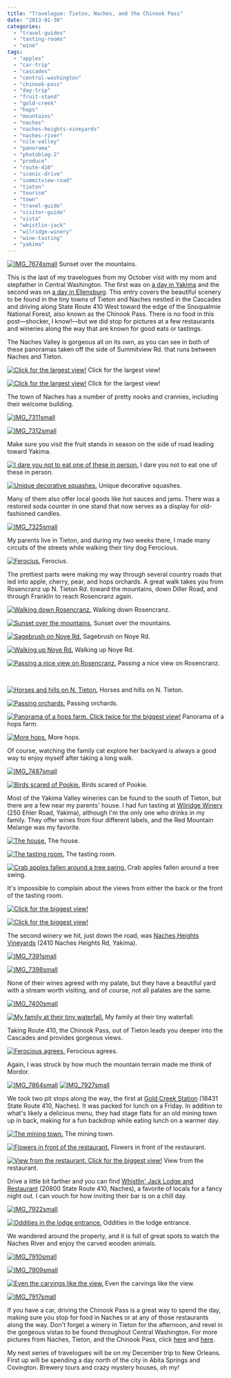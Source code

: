 ```yaml
---
title: "Travelogue: Tieton, Naches, and the Chinook Pass"
date: "2013-01-30"
categories:
  - "travel-guides"
  - "tasting-rooms"
  - "wine"
tags:
  - "apples"
  - "car-trip"
  - "cascades"
  - "central-washington"
  - "chinook-pass"
  - "day-trip"
  - "fruit-stand"
  - "gold-creek"
  - "hops"
  - "mountains"
  - "naches"
  - "naches-heights-vineyards"
  - "naches-river"
  - "nile-valley"
  - "panorama"
  - "photoblog-2"
  - "produce"
  - "route-410"
  - "scenic-drive"
  - "summitview-road"
  - "tieton"
  - "tourism"
  - "town"
  - "travel-guide"
  - "visitor-guide"
  - "vista"
  - "whistlin-jack"
  - "wilridge-winery"
  - "wine-tasting"
  - "yakima"
---
```





<div class="caption">

[![IMG_7674small](http://s3.amazonaws.com/thegourmez-wpmedia/2013/01/IMG_7674small.jpg)](https://thegourmez-wpmedia.s3.amazonaws.com/2013/01/IMG_7674small.jpg) Sunset over the mountains.</div>


This is the last of my travelogues from my October visit with my mom and stepfather in Central Washington. The first was on [a day in Yakima](index.php?p=5412) and the second was on [a day in Ellensburg](index.php?p=5538). This entry covers the beautiful scenery to be found in the tiny towns of Tieton and Naches nestled in the Cascades and driving along State Route 410 West toward the edge of the Snoqualmie National Forest, also known as the Chinook Pass. There is no food in this post—shocker, I know!—but we did stop for pictures at a few restaurants and wineries along the way that are known for good eats or tastings.

The Naches Valley is gorgeous all on its own, as you can see in both of these panoramas taken off the side of Summitview Rd. that runs between Naches and Tieton.




<div class="caption">

[![Click for the largest view!](http://s3.amazonaws.com/thegourmez-wpmedia/2013/01/IMG_7301small.jpg)](https://thegourmez-wpmedia.s3.amazonaws.com/2013/01/IMG_7301small.jpg) Click for the largest view!</div>





<div class="caption">

[![Click for the largest view!](http://s3.amazonaws.com/thegourmez-wpmedia/2013/01/IMG_7288small.jpg)](https://thegourmez-wpmedia.s3.amazonaws.com/2013/01/IMG_7288small.jpg) Click for the largest view!</div>


The town of Naches has a number of pretty nooks and crannies, including their welcome building.

[![IMG_7311small](http://s3.amazonaws.com/thegourmez-wpmedia/2013/01/IMG_7311small.jpg)](https://thegourmez-wpmedia.s3.amazonaws.com/2013/01/IMG_7311small.jpg)

[![IMG_7312small](http://s3.amazonaws.com/thegourmez-wpmedia/2013/01/IMG_7312small.jpg)](https://thegourmez-wpmedia.s3.amazonaws.com/2013/01/IMG_7312small.jpg)

Make sure you visit the fruit stands in season on the side of road leading toward Yakima.




<div class="caption">

[![I dare you not to eat one of these in person.](http://s3.amazonaws.com/thegourmez-wpmedia/2013/01/IMG_7321small.jpg)](http://www.rebeccagomezfarrell.com/2013/01/travelogue-tieton-naches-and-the-chinook-pass/img_7321small/) I dare you not to eat one of these in person.</div>





<div class="caption">

[![Unique decorative squashes.](http://s3.amazonaws.com/thegourmez-wpmedia/2013/01/IMG_7323small.jpg)](http://www.rebeccagomezfarrell.com/2013/01/travelogue-tieton-naches-and-the-chinook-pass/img_7323small/) Unique decorative squashes.</div>


Many of them also offer local goods like hot sauces and jams. There was a restored soda counter in one stand that now serves as a display for old-fashioned candies.

[![IMG_7325small](http://s3.amazonaws.com/thegourmez-wpmedia/2013/01/IMG_7325small.jpg)](http://www.rebeccagomezfarrell.com/2013/01/travelogue-tieton-naches-and-the-chinook-pass/img_7325small/)

My parents live in Tieton, and during my two weeks there, I made many circuits of the streets while walking their tiny dog Ferocious.




<div class="caption">

[![Ferocius.](http://s3.amazonaws.com/thegourmez-wpmedia/2013/01/IMG_7516small.jpg)](http://www.rebeccagomezfarrell.com/2013/01/travelogue-tieton-naches-and-the-chinook-pass/img_7516small/) Ferocius.</div>


The prettiest parts were making my way through several country roads that led into apple, cherry, pear, and hops orchards. A great walk takes you from Rosencranz up N. Tieton Rd. toward the mountains, down Diller Road, and through Franklin to reach Rosencranz again.




<div class="caption">

[![Walking down Rosencranz.](http://s3.amazonaws.com/thegourmez-wpmedia/2013/01/IMG_7342small.jpg)](http://www.rebeccagomezfarrell.com/2013/01/travelogue-tieton-naches-and-the-chinook-pass/img_7342small/) Walking down Rosencranz.</div>





<div class="caption">

[![Sunset over the mountains.](http://s3.amazonaws.com/thegourmez-wpmedia/2013/01/IMG_7677small.jpg)](http://www.rebeccagomezfarrell.com/2013/01/travelogue-tieton-naches-and-the-chinook-pass/img_7677small/) Sunset over the mountains.</div>





<div class="caption">

[![Sagebrush on Noye Rd.](http://s3.amazonaws.com/thegourmez-wpmedia/2013/01/IMG_7690small.jpg)](http://www.rebeccagomezfarrell.com/2013/01/travelogue-tieton-naches-and-the-chinook-pass/img_7690small/) Sagebrush on Noye Rd.</div>





<div class="caption">

[![Walking up Noye Rd.](http://s3.amazonaws.com/thegourmez-wpmedia/2013/01/IMG_7698small.jpg)](http://www.rebeccagomezfarrell.com/2013/01/travelogue-tieton-naches-and-the-chinook-pass/img_7698small/) Walking up Noye Rd.</div>





<div class="caption">

[![Passing a nice view on Rosencranz.](http://s3.amazonaws.com/thegourmez-wpmedia/2013/01/IMG_7726small.jpg)](http://www.rebeccagomezfarrell.com/2013/01/travelogue-tieton-naches-and-the-chinook-pass/img_7726small/) Passing a nice view on Rosencranz.</div>


 




<div class="caption">

[![Horses and hills on N. Tieton.](http://s3.amazonaws.com/thegourmez-wpmedia/2013/01/IMG_7731small.jpg)](http://www.rebeccagomezfarrell.com/2013/01/travelogue-tieton-naches-and-the-chinook-pass/img_7731small/) Horses and hills on N. Tieton.</div>





<div class="caption">

[![Passing orchards.](http://s3.amazonaws.com/thegourmez-wpmedia/2013/01/IMG_7738small.jpg)](http://www.rebeccagomezfarrell.com/2013/01/travelogue-tieton-naches-and-the-chinook-pass/img_7738small/)
Passing orchards.</div>





<div class="caption">

[![Panorama of a hops farm. Click twice for the biggest view!](http://s3.amazonaws.com/thegourmez-wpmedia/2013/01/IMG_7756small-1024x105.jpg)](http://s3.amazonaws.com/thegourmez-wpmedia/2013/01/IMG_7756small-1024x105.jpg) Panorama of a hops farm.</div>





<div class="caption">

[![ More hops.](http://s3.amazonaws.com/thegourmez-wpmedia/2013/01/IMG_7759small.jpg)](http://www.rebeccagomezfarrell.com/2013/01/travelogue-tieton-naches-and-the-chinook-pass/img_7759small/) More hops.</div>


Of course, watching the family cat explore her backyard is always a good way to enjoy myself after taking a long walk.

[![IMG_7487small](http://s3.amazonaws.com/thegourmez-wpmedia/2013/01/IMG_7487small.jpg)](http://www.rebeccagomezfarrell.com/2013/01/travelogue-tieton-naches-and-the-chinook-pass/img_7487small/)




<div class="caption">

[![Birds scared of Pookie.](http://s3.amazonaws.com/thegourmez-wpmedia/2013/01/IMG_7939small.jpg)](http://www.rebeccagomezfarrell.com/2013/01/travelogue-tieton-naches-and-the-chinook-pass/img_7939small/) Birds scared of Pookie.</div>


Most of the Yakima Valley wineries can be found to the south of Tieton, but there are a few near my parents' house. I had fun tasting at [Wilridge Winery](http://tastingroomyakima.com/) (250 Ehler Road, Yakima), although I'm the only one who drinks in my family. They offer wines from four different labels, and the Red Mountain Melange was my favorite.




<div class="caption">

[![The house.](http://s3.amazonaws.com/thegourmez-wpmedia/2013/01/IMG_7351small.jpg)](http://www.rebeccagomezfarrell.com/2013/01/travelogue-tieton-naches-and-the-chinook-pass/img_7351small/) The house.</div>





<div class="caption">

[![The tasting room.](http://s3.amazonaws.com/thegourmez-wpmedia/2013/01/IMG_7354small.jpg)](http://www.rebeccagomezfarrell.com/2013/01/travelogue-tieton-naches-and-the-chinook-pass/img_7354small/) The tasting room.</div>





<div class="caption">

[![Crab apples fallen around a tree swing.](http://s3.amazonaws.com/thegourmez-wpmedia/2013/01/IMG_7369small.jpg)](http://www.rebeccagomezfarrell.com/2013/01/travelogue-tieton-naches-and-the-chinook-pass/img_7369small/) Crab apples fallen around a tree swing.</div>


It's impossible to complain about the views from either the back or the front of the tasting room.




<div class="caption">

[![Click for the biggest view!](http://s3.amazonaws.com/thegourmez-wpmedia/2013/01/IMG_7366small-1024x99.jpg)](https://thegourmez-wpmedia.s3.amazonaws.com/2013/01/IMG_7366small.jpg) </div>





<div class="caption">

[![Click for the biggest view!](http://s3.amazonaws.com/thegourmez-wpmedia/2013/01/IMG_7376small-1024x228.jpg)](https://thegourmez-wpmedia.s3.amazonaws.com/2013/01/IMG_7376small.jpg)</div>


The second winery we hit, just down the road, was [Naches Heights Vineyards](http://www.nachesheights.com/tasting-room.html) (2410 Naches Heights Rd, Yakima).

[![IMG_7391small](http://s3.amazonaws.com/thegourmez-wpmedia/2013/01/IMG_7391small.jpg)](http://www.rebeccagomezfarrell.com/2013/01/travelogue-tieton-naches-and-the-chinook-pass/img_7391small/)

[![IMG_7398small](http://s3.amazonaws.com/thegourmez-wpmedia/2013/01/IMG_7398small.jpg)](http://www.rebeccagomezfarrell.com/2013/01/travelogue-tieton-naches-and-the-chinook-pass/img_7398small/)

None of their wines agreed with my palate, but they have a beautiful yard with a stream worth visiting, and of course, not all palates are the same.

[![IMG_7400small](http://s3.amazonaws.com/thegourmez-wpmedia/2013/01/IMG_7400small.jpg)](http://www.rebeccagomezfarrell.com/2013/01/travelogue-tieton-naches-and-the-chinook-pass/img_7400small/)




<div class="caption">

[![My family at their tiny waterfall.](http://s3.amazonaws.com/thegourmez-wpmedia/2013/01/IMG_7406small.jpg)](http://www.rebeccagomezfarrell.com/2013/01/travelogue-tieton-naches-and-the-chinook-pass/img_7406small/) My family at their tiny waterfall.</div>


Taking Route 410, the Chinook Pass, out of Tieton leads you deeper into the Cascades and provides gorgeous views.




<div class="caption">

[![Ferocious agrees.](http://s3.amazonaws.com/thegourmez-wpmedia/2013/01/IMG_7867small.jpg)](http://www.rebeccagomezfarrell.com/2013/01/travelogue-tieton-naches-and-the-chinook-pass/img_7867small/) Ferocious agrees.</div>


Again, I was struck by how much the mountain terrain made me think of Mordor.

[![IMG_7864small](http://s3.amazonaws.com/thegourmez-wpmedia/2013/01/IMG_7864small.jpg)](http://www.rebeccagomezfarrell.com/2013/01/travelogue-tieton-naches-and-the-chinook-pass/img_7864small/) [![IMG_7927small](http://s3.amazonaws.com/thegourmez-wpmedia/2013/01/IMG_7927small.jpg)](http://www.rebeccagomezfarrell.com/2013/01/travelogue-tieton-naches-and-the-chinook-pass/img_7927small/)

We took two pit stops along the way, the first at [Gold Creek Station](https://www.facebook.com/goldcreekstation) (18431 State Route 410, Naches). It was packed for lunch on a Friday. In addition to what's likely a delicious menu, they had stage flats for an old mining town up in back, making for a fun backdrop while eating lunch on a warmer day.




<div class="caption">

[![The mining town.](http://s3.amazonaws.com/thegourmez-wpmedia/2013/01/IMG_7888small.jpg)](http://www.rebeccagomezfarrell.com/2013/01/travelogue-tieton-naches-and-the-chinook-pass/img_7888small/) The mining town.</div>





<div class="caption">

[![Flowers in front of the restaurant.](http://s3.amazonaws.com/thegourmez-wpmedia/2013/01/IMG_7893small.jpg)](http://www.rebeccagomezfarrell.com/2013/01/travelogue-tieton-naches-and-the-chinook-pass/img_7893small/) Flowers in front of the restaurant.</div>





<div class="caption">

[![ View from the restaurant. Click for the biggest view!](http://s3.amazonaws.com/thegourmez-wpmedia/2013/01/IMG_7907small-1024x117.jpg)](https://thegourmez-wpmedia.s3.amazonaws.com/2013/01/IMG_7907small.jpg) View from the restaurant.</div>


Drive a little bit farther and you can find [Whistlin' Jack Lodge and Restaurant](http://www.whistlinjacklodge.com/) (20800 State Route 410, Naches), a favorite of locals for a fancy night out. I can vouch for how inviting their bar is on a chill day.

[![IMG_7922small](http://s3.amazonaws.com/thegourmez-wpmedia/2013/01/IMG_7922small.jpg)](http://www.rebeccagomezfarrell.com/2013/01/travelogue-tieton-naches-and-the-chinook-pass/img_7922small/)




<div class="caption">

[![Oddities in the lodge entrance.](http://s3.amazonaws.com/thegourmez-wpmedia/2013/01/IMG_7919small.jpg)](http://www.rebeccagomezfarrell.com/2013/01/travelogue-tieton-naches-and-the-chinook-pass/img_7919small/) Oddities in the lodge entrance.</div>


We wandered around the property, and it is full of great spots to watch the Naches River and enjoy the carved wooden animals.

[![IMG_7910small](http://s3.amazonaws.com/thegourmez-wpmedia/2013/01/IMG_7910small.jpg)](http://www.rebeccagomezfarrell.com/2013/01/travelogue-tieton-naches-and-the-chinook-pass/img_7910small/)

[![IMG_7909small](http://s3.amazonaws.com/thegourmez-wpmedia/2013/01/IMG_7909small.jpg)](http://www.rebeccagomezfarrell.com/2013/01/travelogue-tieton-naches-and-the-chinook-pass/img_7909small/)




<div class="caption">

[![Even the carvings like the view.](http://s3.amazonaws.com/thegourmez-wpmedia/2013/01/IMG_7915small.jpg)](http://www.rebeccagomezfarrell.com/2013/01/travelogue-tieton-naches-and-the-chinook-pass/img_7915small/) Even the carvings like the view.</div>


[![IMG_7917small](http://s3.amazonaws.com/thegourmez-wpmedia/2013/01/IMG_7917small.jpg)](http://www.rebeccagomezfarrell.com/2013/01/travelogue-tieton-naches-and-the-chinook-pass/img_7917small/)

If you have a car, driving the Chinook Pass is a great way to spend the day, making sure you stop for food in Naches or at any of those restaurants along the way. Don't forget a winery in Tieton for the afternoon, and revel in the gorgeous vistas to be found throughout Central Washington. For more pictures from Naches, Tieton, and the Chinook Pass, click [here](https://www.facebook.com/media/set/?set=a.10151116678254607.443186.567409606&type=1&l=6e4db55420) and [here](https://www.facebook.com/media/set/?set=a.10151118820554607.443506.567409606&type=1&l=3792915403).

My next series of travelogues will be on my December trip to New Orleans. First up will be spending a day north of the city in Abita Springs and Covington. Brewery tours and crazy mystery houses, oh my!
